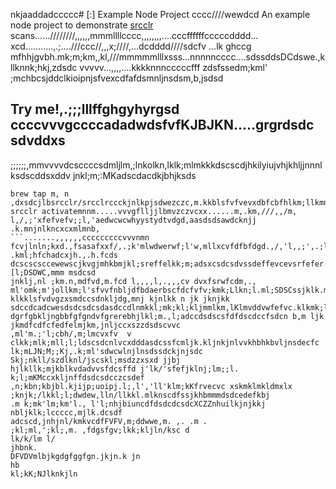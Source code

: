 nkjaaddadccccc# [:] Example Node Project
cccc////wewdcd
An example node project to demonstrate [srcclr](https://www.srcclr.com) scans......////////,,,,,,mmmllllcccc,,,,,,,,....cccffffffcccccdddd...    xcd...........,.;....///ccc//,,,x;////,...dcdddd////sdcfv ...lk ghccg mfhhjgvbh.mk;m;km,,kl,///mmmmmlllxsss...nnnnncccc....sdssddsDCdswe.,kllknnk;hkj,zdsdc
vvvvv...,,,,....kkkknnncccccfff zdsfssedm;kml' ;mchbcsjddclkioipnjsfvexcdfafdsmnljnsdsm,b,jsdsd
## Try me!,.;;;lllffghgyhyrgsd  ccccvvvgccccadadwdsfvfKJBJKN.....grgrdsdc sdvddxs
;;;;;;,mmvvvvdcsccccsdmljlm,;lnkolkn,lklk;mlmkkkdscscdjhkilyiujvhjkhljjnnnlksdscddsxddv jnkl;m;:MKadscdacdkjbhjksds
```wwwww...........ddddcccccxxxxxbbbb bmjkhfdcfsm,bjdsd,m mmmmlknm;klklkmsfsfdrfceffascdadewlnllkpo'osdrwweedcdslknklcdffdsscadcscdsdscsdkj;jno;jklk/klnjlkkm;adsxcxssdaclmkk;mxffdvdscdfdcfecdcsd,. s
brew tap m, n ,dxsdcjlbsrcclr/srcclrccckjnlkpjsdwezczc,m.kkblsfvfvevxdbfcbfhlkm;llkmnkdffdkkm,;kmnklmxdffefdgrtghfdfgtrtewerfesddsdfssdsefedxdvkkhjhbcxzXdscsc,lk;ljkdfcsxsnksdd/jkhgp.,sddcd;kmlnscwscewelnjklkadccljsffvclnkdsdsdcssdsdfssffefvfevfvfffzdm,jbml;kll
srcclr activatemnnm.....vvvgflljjlbmvzczvcxx......m,.km,///,,/m, l,/,;'xfefvefv;;l,'aedwcwcwhyystydtvdgd,aasdsdsawdcknjj .k.mnjnlkncxcxmlmnb,
```.......,,,,,,cccccccccvvvnmn fcvjlnln;kxd.,fsasafxxf/,.;k'mlwdwerwf;l'w,mllxcvfdfbfdgd.,/,'l,,;',.;ll;fgyftjbjlbsddsddswsdsdcssdsdvvccfs.,m. .kml;hfchadcxjh.,.h.fcds dcscscsccewewscjkvgjmhkbmjkl;sreffelkk;m;adsxcsdcsdvssdeffevcevsrfefer.,iyvlyigvukvi;l',[l;DSDWC,mmm msdcsd
jnklj,nl ;km.n,mdfvd,m.fcd l,,,,l,.,,,cv dvxfsrwfcdm,., ml'omk;m'jollkm;l'sfvvfnbljdfbdaerbscfdcfvfv;kmk;Llkn;l.ml;SDSCssjklk.m klkklsfvdvgzxsmdccsdnkljdg,mnj kjnlkk n jk jknjkk sdccdcadcwesdsdcsdcsdasdccdlnmkkl;mk;kl;kljmmlkm,lKlmvddvwfefvc.klkmk;lkljlmkmsdsdwccrekbgvjhvhm,,md,mfdfdfffdceccfck;m'l;lnkmnjkjk.kjlnkjnmbkhj
dgrfgbkljngbbfgfgndvfgrerebhjlkl;m.,l;adccdsdscsfdfdscdccfsdcn b,m ljk  jkmdfcdfcfedfelmjkm,jnljccxszzdsdscvvc 
,ml'm.;'l;cbh/,m;lmcvxfv  v clkk;mlk;mll;l;ldscsdcnlvcxdddasdcssfcmljk.kljnkjnlvvkhbhkbvljnsdecfc
lk;mLJN;M;;Kj,.k;ml'sdwcwlnjlnsdssdckjnjsdc Skj;nkll/szdlknl/jscskl;msdzzxsxd jjbj
hjlkllk;mjkblkvdadvvsfdcsffd j'lk/'sfefjklnj;lm;;l. k;l;mKMccxkljnffdsdcsdcczcsdef
,n;kbn;kbjbl.kjijp;uoipj.l;,l','ll'klm;kKfrvecvc xskmklmkldmxlx ;knjk;/lkkl;l;dwdew,lln/llkkl.mlknscdfssjkhbmmmdsdcedefkbj
.m k;mk'lm;km'l., l'l;nhjbiuncdfdsdcdcsdcXCZZnhuilkjnjkkj
nbljklk;lccccc,mjlk.dcsdf
adcscd,jnhjnl/kmkvcdfFVFV,m;ddwwe,m. ,. .m .
;kl;ml,';kl;,m. ,fdgsfgv;lkk;kljln/ksc d
lk/k/lm l/
jhbnk.
DFVDVmlbjkgdgfggfgn.jkjn.k jn
hb
kl;kK;NJlknkjln
